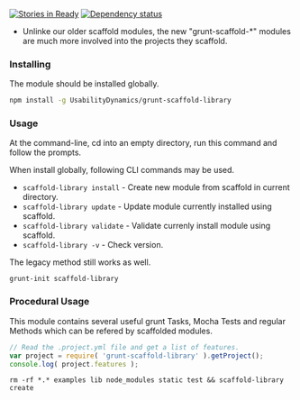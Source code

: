 [![Stories in Ready](https://badge.waffle.io/usabilitydynamics/grunt-scaffold-library.png?label=ready&title=Ready)](https://waffle.io/usabilitydynamics/grunt-scaffold-library)
[![Dependency status](https://david-dm.org/UsabilityDynamics/grunt-scaffold-library.png)](https://david-dm.org/UsabilityDynamics/grunt-scaffold-library#info=dependencies&view=table)

* Unlinke our older scaffold modules, the new "grunt-scaffold-*" modules are much more involved into the projects they scaffold.

### Installing
The module should be installed globally.

```sh
npm install -g UsabilityDynamics/grunt-scaffold-library
```

### Usage
At the command-line, cd into an empty directory, run this command and follow the prompts.

When install globally, following CLI commands may be used.

  * `scaffold-library install` - Create new module from scaffold in current directory. 
  * `scaffold-library update` - Update module currently installed using scaffold.
  * `scaffold-library validate` - Validate currenly install module using scaffold.
  * `scaffold-library -v` - Check version.

The legacy method still works as well.
```
grunt-init scaffold-library
```

### Procedural Usage
This module contains several useful grunt Tasks, Mocha Tests and regular Methods which can be refered by scaffolded modules.


```js
// Read the .project.yml file and get a list of features.
var project = require( 'grunt-scaffold-library' ).getProject();
console.log( project.features );
```

```
rm -rf *.* examples lib node_modules static test && scaffold-library create
```